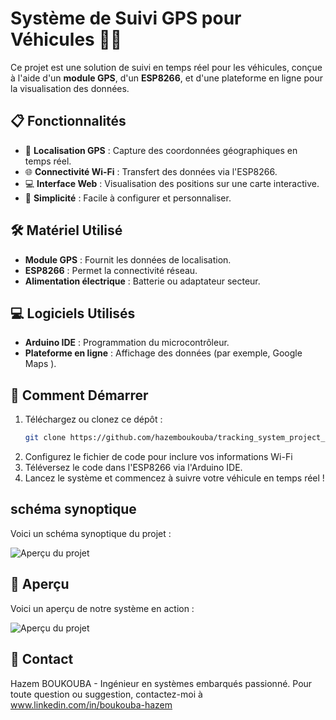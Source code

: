 # Système de Suivi GPS pour Véhicules 🚗📡

Ce projet est une solution de suivi en temps réel pour les véhicules, conçue à l'aide d'un **module GPS**, d'un **ESP8266**, et d'une plateforme en ligne pour la visualisation des données.

## 📋 Fonctionnalités
- 📍 **Localisation GPS** : Capture des coordonnées géographiques en temps réel.
- 🌐 **Connectivité Wi-Fi** : Transfert des données via l'ESP8266.
- 💻 **Interface Web** : Visualisation des positions sur une carte interactive.
- 🔧 **Simplicité** : Facile à configurer et personnaliser.

## 🛠️ Matériel Utilisé
- **Module GPS** : Fournit les données de localisation.
- **ESP8266** : Permet la connectivité réseau.
- **Alimentation électrique** : Batterie ou adaptateur secteur.

## 💻 Logiciels Utilisés
- **Arduino IDE** : Programmation du microcontrôleur.
- **Plateforme en ligne** : Affichage des données (par exemple, Google Maps ).

## 🚀 Comment Démarrer
1. Téléchargez ou clonez ce dépôt :
   ```bash
   git clone https://github.com/hazemboukouba/tracking_system_project_esp8266_GPS.git
2. Configurez le fichier de code pour inclure vos informations Wi-Fi
3. Téléversez le code dans l'ESP8266 via l'Arduino IDE.
4. Lancez le système et commencez à suivre votre véhicule en temps réel !

## schéma synoptique

Voici un schéma synoptique du projet :

![Aperçu du projet](./synoptique.PNG)

## 📸 Aperçu

Voici un aperçu de notre système en action :

![Aperçu du projet](./Capture3.PNG)

## 📧 Contact
Hazem BOUKOUBA - Ingénieur en systèmes embarqués passionné.
Pour toute question ou suggestion, contactez-moi à www.linkedin.com/in/boukouba-hazem


 
